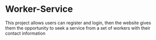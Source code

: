 # Worker-Service
This project allows users can register and login, then the website gives them the  opportunity to seek a service from a set of workers with their contact information
